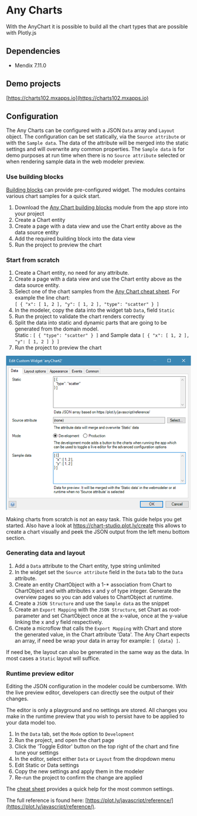 # Any Charts
With the AnyChart it is possible to build all the chart types that are possible with Plotly.js

## Dependencies
* Mendix 7.11.0

## Demo projects
[https://charts102.mxapps.io](https://charts102.mxapps.io)

## Configuration
The Any Charts can be configured with a JSON `Data` array and `Layout` object. The configuration can be set statically, via the `Source attribute` or with the `Sample data`. The data of the attribute will be merged into the static settings and will overwrite any common properties. The `Sample data` is for demo purposes at run time when there is no `Source attribute` selected or when rendering sample data in the web modeler preview.

### Use building blocks
[Building blocks](https://docs.mendix.com/refguide/building-block) can provide pre-configured widget. The modules contains various chart samples for a quick start.

1. Download the [Any Chart building blocks](https://appstore.home.mendix.com/link/app/106517/) module from the app store into your project
1. Create a Chart entity
1. Create a page with a data view and use the Chart entity above as the data source entity
1. Add the required building block into the data view
1. Run the project to preview the chart

### Start from scratch
1. Create a Chart entity, no need for any attribute.
1. Create a page with a data view and use the Chart entity above as the data source entity.
1. Select one of the chart samples from the [Any Chart cheat sheet](/AnyChartCheatSheet.md). For example the line chart:  
`[ { "x": [ 1, 2 ], "y": [ 1, 2 ], "type": "scatter" } ]`
1. In the modeler, copy the data into the widget tab `Data`, field `Static`
1. Run the project to validate the chart renders correctly
1. Split the data into static and dynamic parts that are going to be generated from the domain model.  
Static : `[ { "type": "scatter" } ]` and Sample data `[ { "x": [ 1, 2 ], "y": [ 1, 2 ] } ]`
1. Run the project to preview the chart

![Any Chart Configuration](/assets/cheatsheet/AnyChartConfiguration.png)

Making charts from scratch is not an easy task. This guide helps you get started. Also have a look at https://chart-studio.plot.ly/create this allows to create a chart visually and peek the JSON output from the left menu bottom section.

### Generating data and layout
1. Add a `Data` attribute to the Chart entity, type string unlimited
1. In the widget set the `Source attribute` field in the `Data` tab to the `Data` attribute.
1. Create an entity ChartObject with a 1-* association from Chart to ChartObject and with attributes x and y of type integer. Generate the overview pages so you can add values to ChartObject at runtime.
1. Create a `JSON Structure` and use the `Sample data` as the snippet
1. Create an `Export Mapping` with the `JSON Structure`, set Chart as root-parameter and set ChartObject once at the x-value, once at the y-value linking the x and y field respectively.
1. Create a microflow that calls the `Export Mapping` with Chart and store the generated value, in the Chart attribute 'Data'. The Any Chart expects an array, if need be wrap your data in array for example: `[ {data} ]`.

If need be, the layout can also be generated in the same way as the data. In most cases a `Static` layout will suffice.

### Runtime preview editor
Editing the JSON configuration in the modeler could be cumbersome. With the live preview editor, developers can directly see the output of their changes. 

The editor is only a playground and no settings are stored. All changes you make in the runtime preview that you wish to persist have to be applied to your data model too.

1. In the `Data` tab, set the `Mode` option to `Development`
1. Run the project, and open the chart page
1. Click the 'Toggle Editor' button on the top right of the chart and fine tune your settings
1. In the editor, select either `Data` or `Layout` from the dropdown menu
1. Edit Static or Data settings
1. Copy the new settings and apply them in the modeler
1. Re-run the project to confirm the change are applied

The [cheat sheet](/AdvancedCheatSheet.md) provides a quick help for the most common settings.

The full reference is found here: [https://plot.ly/javascript/reference/](https://plot.ly/javascript/reference/).
